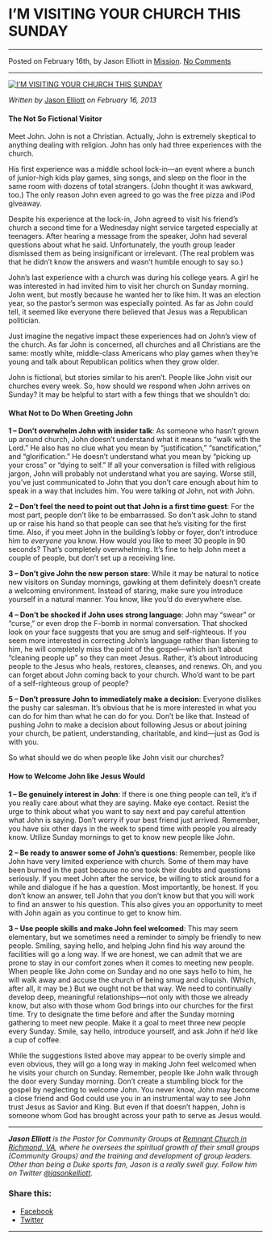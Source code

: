 I’M VISITING YOUR CHURCH THIS SUNDAY
====================================

* * *

Posted on February 16th, by Jason Elliott in [Mission](http://www.remnantresource.org/category/mission/). [No Comments](http://www.remnantresource.org/im-visiting-your-church-this-sunday/#respond)

* * *

[![I’M VISITING YOUR CHURCH THIS SUNDAY](http://www.remnantresource.org/wp-content/uploads/2013/02/helloIam.jpg)](http://www.remnantresource.org/wp-content/uploads/2013/02/helloIam.jpg)  

_Written by_ [Jason Elliott](http://www.remnantresource.org/author/jason-elliott/ "Posts by Jason Elliott") _on February 16, 2013_

#### The Not So Fictional Visitor

Meet John. John is not a Christian. Actually, John is extremely skeptical to anything dealing with religion. John has only had three experiences with the church.

His first experience was a middle school lock-in—an event where a bunch of junior-high kids play games, sing songs, and sleep on the floor in the same room with dozens of total strangers. (John thought it was awkward, too.) The only reason John even agreed to go was the free pizza and iPod giveaway.

Despite his experience at the lock-in, John agreed to visit his friend’s church a second time for a Wednesday night service targeted especially at teenagers. After hearing a message from the speaker, John had several questions about what he said. Unfortunately, the youth group leader dismissed them as being insignificant or irrelevant. (The real problem was that he didn’t know the answers and wasn’t humble enough to say so.)

John’s last experience with a church was during his college years. A girl he was interested in had invited him to visit her church on Sunday morning. John went, but mostly because he wanted her to like him. It was an election year, so the pastor’s sermon was especially pointed. As far as John could tell, it seemed like everyone there believed that Jesus was a Republican politician.

Just imagine the negative impact these experiences had on John’s view of the church. As far John is concerned, all churches and all Christians are the same: mostly white, middle-class Americans who play games when they’re young and talk about Republican politics when they grow older.

John is fictional, but stories similar to his aren’t. People like John visit our churches every week. So, how should we respond when John arrives on Sunday? It may be helpful to start with a few things that we shouldn’t do:

#### What Not to Do When Greeting John

**1 – Don’t overwhelm John with insider talk**: As someone who hasn’t grown up around church, John doesn’t understand what it means to “walk with the Lord.” He also has no clue what you mean by “justification,” “sanctification,” and “glorification.” He doesn’t understand what you mean by “picking up your cross” or “dying to self.” If all your conversation is filled with religious jargon, John will probably not understand what you are saying. Worse still, you’ve just communicated to John that you don’t care enough about him to speak in a way that includes him. You were talking _at_ John, not _with_ John.

**2 – Don’t feel the need to point out that John is a first time guest**: For the most part, people don’t like to be embarrassed. So don’t ask John to stand up or raise his hand so that people can see that he’s visiting for the first time. Also, if you meet John in the building’s lobby or foyer, don’t introduce him to _everyone_ you know. How would you like to meet 30 people in 90 seconds? That’s completely overwhelming. It’s fine to help John meet a couple of people, but don’t set up a receiving line.

**3 – Don’t give John the new person stare**: While it may be natural to notice new visitors on Sunday mornings, gawking at them definitely doesn’t create a welcoming environment. Instead of staring, make sure you introduce yourself in a natural manner. You know, like you’d do everywhere else.

**4 – Don’t be shocked if John uses strong language**: John may “swear” or “curse,” or even drop the F-bomb in normal conversation. That shocked look on your face suggests that you are smug and self-righteous. If you seem more interested in correcting John’s language rather than listening to him, he will completely miss the point of the gospel—which isn’t about “cleaning people up” so they can meet Jesus. Rather, it’s about introducing people to the Jesus who heals, restores, cleanses, and renews. Oh, and you can forget about John coming back to your church. Who’d want to be part of a self-righteous group of people?

**5 – Don’t pressure John to immediately make a decision**: Everyone dislikes the pushy car salesman. It’s obvious that he is more interested in what you can do for him than what he can do for you. Don’t be like that. Instead of pushing John to make a decision about following Jesus or about joining your church, be patient, understanding, charitable, and kind—just as God is with you.

So what should we do when people like John visit our churches?

#### **How to Welcome John like Jesus Would**

**1 – Be genuinely interest in John**: If there is one thing people can tell, it’s if you really care about what they are saying. Make eye contact. Resist the urge to think about what you want to say next and pay careful attention what John is saying. Don’t worry if your best friend just arrived. Remember, you have six other days in the week to spend time with people you already know. Utilize Sunday mornings to get to know new people like John.

**2 – Be ready to answer some of John’s questions**: Remember, people like John have very limited experience with church. Some of them may have been burned in the past because no one took their doubts and questions seriously. If you meet John after the service, be willing to stick around for a while and dialogue if he has a question. Most importantly, be honest. If you don’t know an answer, tell John that you don’t know but that you will work to find an answer to his question. This also gives you an opportunity to meet with John again as you continue to get to know him.

**3 – Use people skills and make John feel welcomed**: This may seem elementary, but we sometimes need a reminder to simply be friendly to new people. Smiling, saying hello, and helping John find his way around the facilities will go a long way. If we are honest, we can admit that we are prone to stay in our comfort zones when it comes to meeting new people. When people like John come on Sunday and no one says hello to him, he will walk away and accuse the church of being smug and cliquish. (Which, after all, it may be.) But we ought not be that way. We need to continually develop deep, meaningful relationships—not only with those we already know, but also with those whom God brings into our churches for the first time. Try to designate the time before and after the Sunday morning gathering to meet new people. Make it a goal to meet three new people every Sunday. Smile, say hello, introduce yourself, and ask John if he’d like a cup of coffee.

While the suggestions listed above may appear to be overly simple and even obvious, they will go a long way in making John feel welcomed when he visits your church on Sunday. Remember, people like John walk through the door every Sunday morning. Don’t create a stumbling block for the gospel by neglecting to welcome John. You never know, John may become a close friend and God could use you in an instrumental way to see John trust Jesus as Savior and King. But even if that doesn’t happen, John is someone whom God has brought across your path to serve as Jesus would.

* * *

_**Jason Elliott** is the Pastor for Community Groups at [Remnant Church in Richmond, VA](http://www.remnantrichmond.org/), where he oversees the spiritual growth of their small groups (Community Groups) and the training and development of group leaders. Other than being a Duke sports fan, Jason is a really swell guy. Follow him on Twitter [@jasonkelliott](https://twitter.com/jasonkelliott)_.

### Share this:

*   [Facebook](http://www.remnantresource.org/im-visiting-your-church-this-sunday/?share=facebook "Click to share on Facebook")
*   [Twitter](http://www.remnantresource.org/im-visiting-your-church-this-sunday/?share=twitter "Click to share on Twitter")

  

* * *
